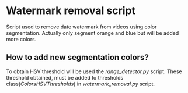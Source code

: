 # Watermark removal script

Script used to remove date watermark from videos using color segmentation. Actually only segment orange and blue 
but will be added more colors.

## How to add new segmentation colors? 

To obtain HSV threshold will be used the *range_detector.py* script. These threshold obtained, must be added to
thresholds class(*ColorsHSVThresholds*) in *watermark_removal.py* script.